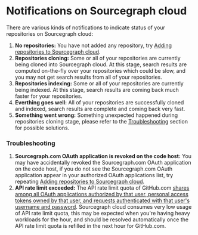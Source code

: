# Notifications on Sourcegraph cloud

There are various kinds of notifications to indicate status of your repositories on Sourcegraph cloud:

1. **No repositories:** You have not added any repository, try [Adding repositories to Sourcegraph cloud](../code_search/how-to/adding_repositories_to_cloud.md).
1. **Repositories cloning:** Some or all of your repositories are currently being cloned into Sourcegraph cloud. At this stage, search results are computed on-the-fly over your repositories which could be slow, and you may not get search results from all of your repositories.
1. **Repositories indexing:** Some or all of your repositories are currently being indexed. At this stage, search results are coming back much faster for your repositories.
1. **Everthing goes well:** All of your repositories are successfully cloned and indexed, search results are complete and coming back very fast.
1. **Something went wrong:** Something unexpected happened during repositories cloning stage, please refer to the [Troubleshooting](#Troubleshooting) section for possible solutions.

### Troubleshooting

1. **Sourcegraph.com OAuth application is revoked on the code host:** You may have accidentally revoked the Sourcegraph.com OAuth application on the code host, if you do not see the Sourcegraph.com OAuth application appear in your authorized OAuth applications list, try repeating [Adding repositories to Sourcegraph cloud](../code_search/how-to/adding_repositories_to_cloud.md).
1. **API rate limit exceeded:** The API rate limit quota of GitHub.com [shares among all OAuth applications authorized by that user, personal access tokens owned by that user, and requests authenticated with that user's username and password](https://docs.github.com/en/developers/apps/building-github-apps/rate-limits-for-github-apps#normal-user-to-server-rate-limits). Sourcegraph cloud consumes very low usage of API rate limit quota, this may be expected when you're having heavy workloads for the hour, and should be resolved automatically once the API rate limit quota is refilled in the next hour for GitHub.com.
